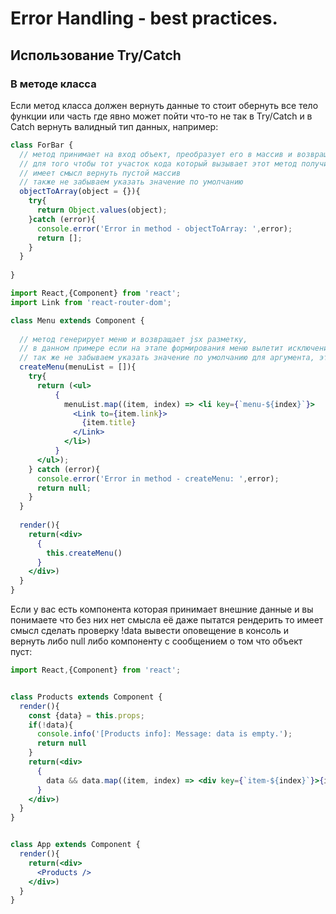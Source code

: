 # Error Handling - best practices.

## Использование Try/Catch

### В методе класса

Если метод класса должен вернуть данные то стоит обернуть все тело функции или часть где 
явно может пойти что-то не так в Try/Catch и в Catch вернуть валидный тип данных, например:

```js
class ForBar {  
  // метод принимает на вход объект, преобразует его в массив и возвращает его
  // для того чтобы тот участок кода который вызывает этот метод получил валидные данные и не вылетел
  // имеет смысл вернуть пустой массив
  // также не забываем указать значение по умолчанию
  objectToArray(object = {}){    
    try{
      return Object.values(object);
    }catch (error){
      console.error('Error in method - objectToArray: ',error);
      return [];
    }    
  }
  
}
```

```jsx harmony
import React,{Component} from 'react';
import Link from 'react-router-dom';

class Menu extends Component {
  
  // метод генерирует меню и возвращает jsx разметку,  
  // в данном примере если на этапе формирования меню вылетит исключение мы вернем null т.к. React render возвращает либо null либо компоненту
  // так же не забываем указать значение по умолчанию для аргумента, это дополнительная мера безопасности
  createMenu(menuList = []){
    try{
      return (<ul>
          {
            menuList.map((item, index) => <li key={`menu-${index}`}>
              <Link to={item.link}>
                {item.title}
              </Link>
            </li>)            
          }
      </ul>);
    } catch (error){
      console.error('Error in method - createMenu: ',error);
      return null;
    }    
  }
  
  render(){
    return(<div>
      {
        this.createMenu()
      }
    </div>)
  }
}
```

Если у вас есть компонента которая принимает внешние данные и вы понимаете что без них нет смысла
 её даже пытатся рендерить то имеет смысл сделать проверку !data вывести оповещение в консоль и вернуть либо null
 либо компоненту с сообщением о том что объект пуст:

```jsx harmony
import React,{Component} from 'react';


class Products extends Component {
  render(){
    const {data} = this.props;
    if(!data){
      console.info('[Products info]: Message: data is empty.');
      return null
    }
    return(<div>
      {
        data && data.map((item, index) => <div key={`item-${index}`}>{item}</div>)
      }
    </div>)
  }
}


class App extends Component {
  render(){
    return(<div>
      <Products />
    </div>)
  }
}
```














